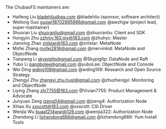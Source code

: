 The ChubaoFS maintainers are:

* Haifeng Liu <bladehliu@qq.com> @bladehliu (sponsor, software architect)
* Weilong Guo <guowl18702995996@gmail.com> @awzhgw (project lead, super-maintainer)
* Shuoran Liu <shuoranliu@gmail.com> @shuoranliu: Client and SDK
* Hongyin Zhu <zzhniy.163.niy@163.com> @zhuhyc: Master
* Jianxing Zhao <znlstar@163.com> @znlstar: MetaNode
* Mofei Zhang <mofei2816@gmail.com> @mervinkid: MetaNode and ObjectNode
* Tianpeng Li <skypigltp@gmail.com> @Skypigltp: DataNode and Raft
* Yubo Li <pangbolee@gmail.com> @yuboLee: ObjectNode and Console
* Wei Ding <wding109@gmail.com> @wding109: Research and Open Source Strategy
* Zhengyi Zhu  <zhengyi.zhu.hust@gmail.com> @zhuzhengyi: Monitoring and ObjectNode 
* Liying Zhang <zly7755@163.com> @Vivian7755: Product Management & Advocate
* Junyuan Zeng <jzeng04@gmail.com> @jzeng4: Authorization Node
* Xihao Xu <xxscott@163.com> @xxscott: CSI Driver
* Wenjia Wu <buaa1214wwj@126.com> @wenjia322: Authorization Node
* Zhendong Li <lizhendong666@gmail.com> @lizhendong666: Yum Install Tools